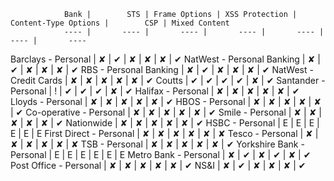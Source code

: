                 Bank |        STS | Frame Options | XSS Protection | Content-Type Options |        CSP | Mixed Content
                ---- |       ---- |       ---- |       ---- |       ---- |       ---- |       ----
 Barclays - Personal |        ✘ |        ✔ |        ✘ |        ✘ |        ✘ |        ✔
NatWest - Personal Banking |        ✘ |        ✔ |        ✘ |        ✘ |        ✘ |        ✔
RBS - Personal Banking |        ✘ |        ✔ |        ✘ |        ✘ |        ✘ |        ✔
NatWest - Credit Cards |        ✘ |        ✘ |        ✘ |        ✘ |        ✘ |        ✔
              Coutts |        ✔ |        ✔ |        ✔ |        ✔ |        ✘ |        ✔
Santander - Personal |          ! |        ✔ |        ✔ |        ✔ |        ✘ |        ✔
  Halifax - Personal |        ✘ |        ✘ |        ✘ |        ✘ |        ✘ |        ✔
   Lloyds - Personal |        ✘ |        ✘ |        ✘ |        ✘ |        ✘ |        ✔
     HBOS - Personal |        ✘ |        ✘ |        ✘ |        ✘ |        ✘ |        ✔
Co-operative - Personal |        ✘ |        ✘ |        ✘ |        ✘ |        ✘ |        ✔
    Smile - Personal |        ✘ |        ✘ |        ✘ |        ✘ |        ✘ |        ✔
          Nationwide |        ✘ |        ✘ |        ✘ |        ✘ |        ✘ |        ✔
     HSBC - Personal |          E |          E |          E |          E |          E |          E
First Direct - Personal |        ✘ |        ✘ |        ✘ |        ✘ |        ✘ |        ✘
    Tesco - Personal |        ✘ |        ✘ |        ✘ |        ✘ |        ✘ |        ✘
      TSB - Personal |        ✘ |        ✘ |        ✘ |        ✘ |        ✘ |        ✔
Yorkshire Bank - Personal |          E |          E |          E |          E |          E |          E
Metro Bank - Personal |        ✘ |        ✔ |        ✘ |        ✔ |        ✘ |        ✔
Post Office - Personal |        ✘ |        ✘ |        ✘ |        ✘ |        ✘ |        ✔
                NS&I |        ✘ |        ✔ |        ✘ |        ✘ |        ✘ |        ✔
